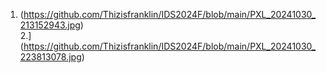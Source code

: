1. (https://github.com/Thizisfranklin/IDS2024F/blob/main/PXL_20241030_213152943.jpg)  
2.] (https://github.com/Thizisfranklin/IDS2024F/blob/main/PXL_20241030_223813078.jpg)
